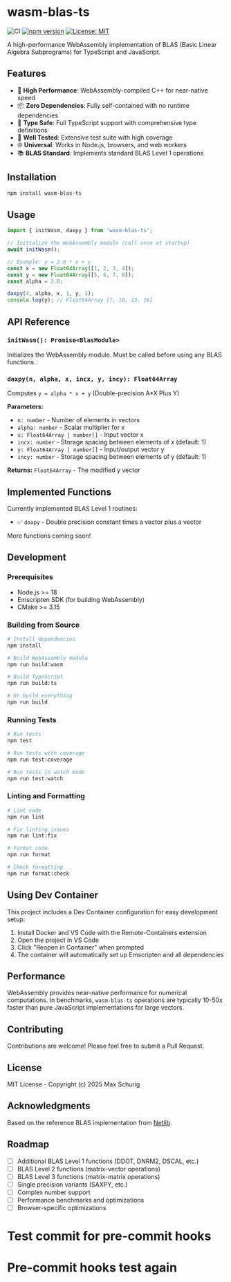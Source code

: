 # wasm-blas-ts

![CI](https://github.com/maxschurig/wasm-blas-ts/workflows/CI/badge.svg)
[![npm version](https://badge.fury.io/js/wasm-blas-ts.svg)](https://www.npmjs.com/package/wasm-blas-ts)
[![License: MIT](https://img.shields.io/badge/License-MIT-yellow.svg)](https://opensource.org/licenses/MIT)

A high-performance WebAssembly implementation of BLAS (Basic Linear Algebra Subprograms) for TypeScript and JavaScript.

## Features

- 🚀 **High Performance**: WebAssembly-compiled C++ for near-native speed
- 📦 **Zero Dependencies**: Fully self-contained with no runtime dependencies
- 🎯 **Type Safe**: Full TypeScript support with comprehensive type definitions
- 🧪 **Well Tested**: Extensive test suite with high coverage
- 🌐 **Universal**: Works in Node.js, browsers, and web workers
- 📚 **BLAS Standard**: Implements standard BLAS Level 1 operations

## Installation

```bash
npm install wasm-blas-ts
```

## Usage

```typescript
import { initWasm, daxpy } from 'wasm-blas-ts';

// Initialize the WebAssembly module (call once at startup)
await initWasm();

// Example: y = 2.0 * x + y
const x = new Float64Array([1, 2, 3, 4]);
const y = new Float64Array([5, 6, 7, 8]);
const alpha = 2.0;

daxpy(4, alpha, x, 1, y, 1);
console.log(y); // Float64Array [7, 10, 13, 16]
```

## API Reference

### `initWasm(): Promise<BlasModule>`

Initializes the WebAssembly module. Must be called before using any BLAS functions.

### `daxpy(n, alpha, x, incx, y, incy): Float64Array`

Computes `y = alpha * x + y` (Double-precision A\*X Plus Y)

**Parameters:**

- `n: number` - Number of elements in vectors
- `alpha: number` - Scalar multiplier for x
- `x: Float64Array | number[]` - Input vector x
- `incx: number` - Storage spacing between elements of x (default: 1)
- `y: Float64Array | number[]` - Input/output vector y
- `incy: number` - Storage spacing between elements of y (default: 1)

**Returns:** `Float64Array` - The modified y vector

## Implemented Functions

Currently implemented BLAS Level 1 routines:

- ✅ `daxpy` - Double precision constant times a vector plus a vector

More functions coming soon!

## Development

### Prerequisites

- Node.js >= 18
- Emscripten SDK (for building WebAssembly)
- CMake >= 3.15

### Building from Source

```bash
# Install dependencies
npm install

# Build WebAssembly module
npm run build:wasm

# Build TypeScript
npm run build:ts

# Or build everything
npm run build
```

### Running Tests

```bash
# Run tests
npm test

# Run tests with coverage
npm run test:coverage

# Run tests in watch mode
npm run test:watch
```

### Linting and Formatting

```bash
# Lint code
npm run lint

# Fix linting issues
npm run lint:fix

# Format code
npm run format

# Check formatting
npm run format:check
```

## Using Dev Container

This project includes a Dev Container configuration for easy development setup:

1. Install Docker and VS Code with the Remote-Containers extension
2. Open the project in VS Code
3. Click "Reopen in Container" when prompted
4. The container will automatically set up Emscripten and all dependencies

## Performance

WebAssembly provides near-native performance for numerical computations. In benchmarks, `wasm-blas-ts` operations are typically 10-50x faster than pure JavaScript implementations for large vectors.

## Contributing

Contributions are welcome! Please feel free to submit a Pull Request.

## License

MIT License - Copyright (c) 2025 Max Schurig

## Acknowledgments

Based on the reference BLAS implementation from [Netlib](http://www.netlib.org/blas/).

## Roadmap

- [ ] Additional BLAS Level 1 functions (DDOT, DNRM2, DSCAL, etc.)
- [ ] BLAS Level 2 functions (matrix-vector operations)
- [ ] BLAS Level 3 functions (matrix-matrix operations)
- [ ] Single precision variants (SAXPY, etc.)
- [ ] Complex number support
- [ ] Performance benchmarks and optimizations
- [ ] Browser-specific optimizations
# Test commit for pre-commit hooks
# Pre-commit hooks test again
